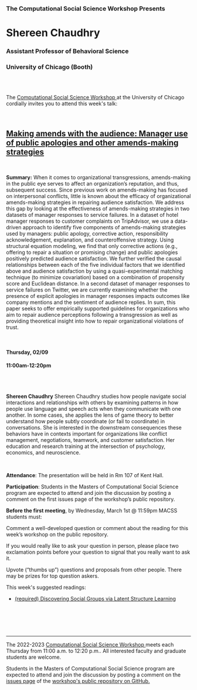 <br>

<h3 class=pfblock-header> The Computational Social Science Workshop Presents </h3>

<h1 class=pfblock-header3> Shereen Chaudhry</h1>
<h3 class=pfblock-header3> Assistant Professor of Behavioral Science</h3>
<h3 class=pfblock-header3> University of Chicago (Booth) </h3>

<br><br>

<p class=pfblock-header3>The <a href="https://macss.uchicago.edu/content/computation-workshop"> Computational Social Science Workshop </a> at the University of Chicago cordially invites you to attend this week's talk:</p>

<br>

<div class=pfblock-header3>
<h2 class=pfblock-header>
  <a href=https://github.com/uchicago-computation-workshop/Winter2023/blob/main/02_09_Mina%20Cikara/2018%20-%20Lau%20et%20al.%20JEPG.pdf> Making amends with the audience: Manager use of public apologies and other amends-making strategies </a>
</h2>

<br>
</div>

<p class=footertext2>

**Summary:** When it comes to organizational transgressions, amends-making in the public eye serves to affect an organization’s reputation, and thus, subsequent success. Since previous work on amends-making has focused on interpersonal conflicts, little is known about the efficacy of organizational amends-making strategies in repairing audience satisfaction. We address this gap by looking at the effectiveness of amends-making strategies in two datasets of manager responses to service failures. In a dataset of hotel manager responses to customer complaints on TripAdvisor, we use a data-driven approach to identify five components of amends-making strategies used by managers: public apology, corrective action, responsibility acknowledgement, explanation, and counteroffensive strategy. Using structural equation modeling, we find that only corrective actions (e.g., offering to repair a situation or promising change) and public apologies positively predicted audience satisfaction. We further verified the causal relationships between each of the five individual factors that we identified above and audience satisfaction by using a quasi-experimental matching technique (to minimize covariation) based on a combination of propensity score and Euclidean distance. In a second dataset of manager responses to service failures on Twitter, we are currently examining whether the presence of explicit apologies in manager responses impacts outcomes like company mentions and the sentiment of audience replies. In sum, this paper seeks to offer empirically supported guidelines for organizations who aim to repair audience perceptions following a transgression as well as providing theoretical insight into how to repair organizational violations of trust.

</p>

<br>

<h4 class=pfblock-header3> Thursday, 02/09 </h4>
<h4 class=pfblock-header3> 11:00am-12:20pm </h4>

<br><br>

<p class=footertext2>

**Shereen Chaudhry** Shereen Chaudhry studies how people navigate social interactions and relationships with others by examining patterns in how people use language and speech acts when they communicate with one another. In some cases, she applies the lens of game theory to better understand how people subtly coordinate (or fail to coordinate) in conversations. She is interested in the downstream consequences these behaviors have in contexts important for organizations like conflict management, negotiations, teamwork, and customer satisfaction. Her education and research training at the intersection of psychology, economics, and neuroscience.
</p>

<br>

<p class=footertext2>

**Attendance**: The presentation will be held in Rm 107 of Kent Hall.

**Participation**: Students in the Masters of Computational Social Science program are expected to attend and join the discussion by posting a comment on the first issues page of the workshop’s public repository.

**Before the first meeting**, by Wednesday, March 1st @ 11:59pm MACSS students must:

Comment a well-developed question or comment about the reading for this week’s workshop on the public repository.

If you would really like to ask your question in person, please place two exclamation points before your question to signal that you really want to ask it.

Upvote (“thumbs up”) questions and proposals from other people. There may be prizes for top question askers.
</p>

This week's suggested readings:

- [(required) Discovering Social Groups via Latent Structure Learning](https://github.com/uchicago-computation-workshop/Winter2023/blob/main/02_09_Mina%20Cikara/2018%20-%20Lau%20et%20al.%20JEPG.pdf)
<br>

<br><br>

---

<p class=footertext> The 2022-2023 <a href="https://macss.uchicago.edu/content/computation-workshop"> Computational Social Science Workshop </a> meets each Thursday from 11:00 a.m. to 12:20 p.m.. All interested faculty and graduate students are welcome.</p>

<p class=footertext>Students in the Masters of Computational Social Science program are expected to attend and join the discussion by posting a comment on the <a href=https://github.com/uchicago-computation-workshop/Winter2023/issues/3>issues page</a> of the <a href=https://github.com/uchicago-computation-workshop/Winter2023>workshop's public repository on GitHub.</a></p>
